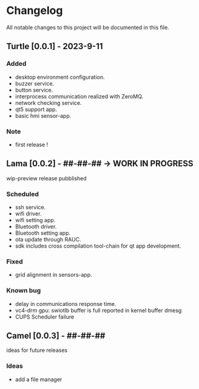 # Changelog
All notable changes to this project will be documented in this file.

## Turtle [0.0.1] -  2023-9-11
### Added
- desktop environment configuration.
- buzzer service.
- button service.
- interprocess communication realized with ZeroMQ.
- network checking service.
- qt5 support app.
- basic hmi sensor-app.

### Note
- first release !

## Lama [0.0.2] -  ##-##-## -> WORK IN PROGRESS
wip-preview release pubblished
### Scheduled
- ssh service.
- wifi driver.
- wifi setting app.
- Bluetooth driver.
- Bluetooth setting app.
- ota update through RAUC.
- sdk includes cross compilation tool-chain for qt app development.

### Fixed
- grid alignment in sensors-app.

### Known bug
- delay in communications response time.
- vc4-drm gpu: swiotlb buffer is full reported in kernel buffer dmesg
- CUPS Scheduler failure 

## Camel [0.0.3] -  ##-##-## 
ideas for future releases
### Ideas
- add a file manager 
